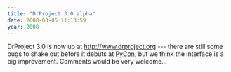```yaml
---
title: "DrProject 3.0 alpha"
date: 2008-03-05 11:13:59
year: 2008
---
```

DrProject 3.0 is now up at http://www.drproject.org --- there are still some bugs to shake out before it debuts at <a href="http://us.pycon.org">PyCon</a>, but we think the interface is a big improvement.  Comments would be very welcome...
